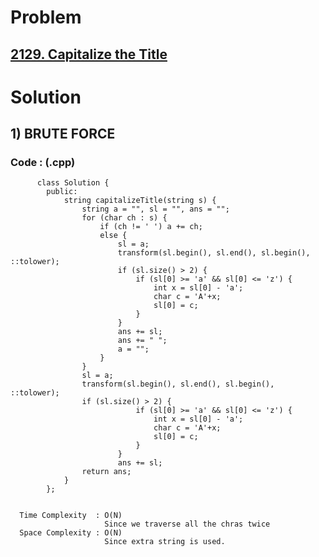 # Problem

## [2129. Capitalize the Title](https://leetcode.com/problems/capitalize-the-title/)


# Solution 

## 1) BRUTE FORCE

       
      
      
   ### Code : (.cpp)
    
          class Solution {
            public:
                string capitalizeTitle(string s) {
                    string a = "", sl = "", ans = "";
                    for (char ch : s) {
                        if (ch != ' ') a += ch;
                        else {
                            sl = a;
                            transform(sl.begin(), sl.end(), sl.begin(), ::tolower);
                            if (sl.size() > 2) {
                                if (sl[0] >= 'a' && sl[0] <= 'z') {
                                    int x = sl[0] - 'a';
                                    char c = 'A'+x;
                                    sl[0] = c;
                                }
                            }
                            ans += sl;
                            ans += " ";
                            a = "";
                        }
                    }
                    sl = a;
                    transform(sl.begin(), sl.end(), sl.begin(), ::tolower);
                    if (sl.size() > 2) {
                                if (sl[0] >= 'a' && sl[0] <= 'z') {
                                    int x = sl[0] - 'a';
                                    char c = 'A'+x;
                                    sl[0] = c;
                                }
                            }
                            ans += sl;
                    return ans;
                }
            };

 
      Time Complexity  : O(N) 
                         Since we traverse all the chras twice
      Space Complexity : O(N)
                         Since extra string is used.
